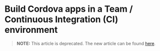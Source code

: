 <properties pageTitle="Build Cordova apps in a Team / Continuous Integration (CI) environment"
  description="Build Cordova apps in a Team / Continuous Integration (CI) environment"
  services=""
  documentationCenter=""
  authors="bursteg" />

# Build Cordova apps in a Team / Continuous Integration (CI) environment


> **NOTE:** This article is deprecated. The new article can be found [here](/articles/tutorial-team-build/General.md).
